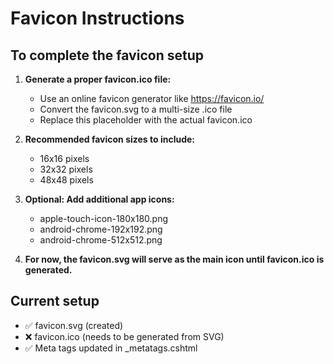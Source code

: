 # Favicon Instructions

## To complete the favicon setup

1. **Generate a proper favicon.ico file:**
   - Use an online favicon generator like <https://favicon.io/>
   - Convert the favicon.svg to a multi-size .ico file
   - Replace this placeholder with the actual favicon.ico

2. **Recommended favicon sizes to include:**
   - 16x16 pixels
   - 32x32 pixels
   - 48x48 pixels

3. **Optional: Add additional app icons:**
   - apple-touch-icon-180x180.png
   - android-chrome-192x192.png
   - android-chrome-512x512.png

4. **For now, the favicon.svg will serve as the main icon until favicon.ico is generated.**

## Current setup

- ✅ favicon.svg (created)
- ❌ favicon.ico (needs to be generated from SVG)
- ✅ Meta tags updated in _metatags.cshtml
